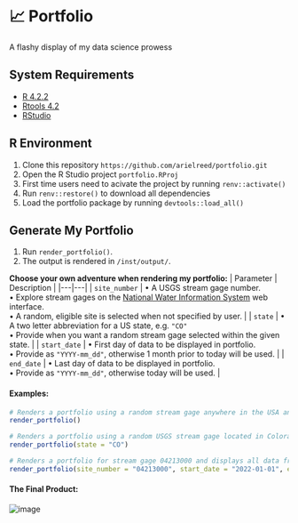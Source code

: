 # :chart_with_upwards_trend: Portfolio
A flashy display of my data science prowess
## System Requirements
   - [R 4.2.2](https://cran.r-project.org/bin/windows/base/old/)
   - [Rtools 4.2](https://cran.r-project.org/bin/windows/Rtools/)
   - [RStudio](https://posit.co/download/rstudio-desktop/)
   
## R Environment
1. Clone this repository `https://github.com/arielreed/portfolio.git`
2. Open the R Studio project `portfolio.RProj`
3. First time users need to acivate the project by running `renv::activate()`
4. Run `renv::restore()` to download all dependencies
5. Load the portfolio package by running `devtools::load_all()`

## Generate My Portfolio

1. Run `render_portfolio()`.
2. The output is rendered in `/inst/output/`.

**Choose your own adventure when rendering my portfolio:**
  | Parameter | Description |
|---|---|
| `site_number` | &#8226; A USGS stream gage number.<br>&#8226; Explore stream gages on the [National Water Information System](https://maps.waterdata.usgs.gov/mapper/index.html) web interface.<br>&#8226; A random, eligible site is selected when not specified by user. |
| `state` | &#8226; A two letter abbreviation for a US state, e.g. `"CO"`<br>&#8226; Provide when you want a random stream gage selected within the given state. |
| `start_date` | &#8226; First day of data to be displayed in portfolio.<br>&#8226; Provide as `"YYYY-mm_dd"`, otherwise 1 month prior to today will be used. |
| `end_date` | &#8226; Last day of data to be displayed in portfolio.<br>&#8226; Provide as `"YYYY-mm_dd"`, otherwise today will be used. |

#### Examples:
```r
# Renders a portfolio using a random stream gage anywhere in the USA and displays the past 1 month of data.
render_portfolio()

# Renders a portfolio using a random USGS stream gage located in Colorado, USA and displays the past 1 month of data.
render_portfolio(state = "CO")

# Renders a portfolio for stream gage 04213000 and displays all data from 2022.
render_portfolio(site_number = "04213000", start_date = "2022-01-01", end_date = "2022-12-31")
```

#### The Final Product:
![image](https://user-images.githubusercontent.com/52611343/229255123-62d7a5b0-8fdf-4011-a3a1-a5425df2a1a1.png)

